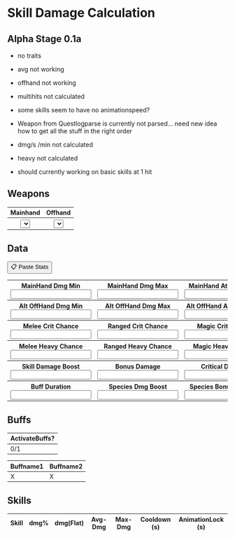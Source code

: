 

# Skill Damage Calculation

## Alpha Stage 0.1a

- no traits
- avg not working
- offhand not working
- multihits not calculated
- some skills seem to have no animationspeed?
- Weapon from Questlogparse is currently not parsed... need new idea how to get all the stuff in the right order
- dmg/s /min not calculated
- heavy not calculated

- should currently working on basic skills at 1 hit

<h2>Weapons</h2>
<table>
  <thead>
    <tr>
      <th>Mainhand</th>
      <th>Offhand</th>
    <tr>
  </thead>
  <tbody>
    <tr>
      <th><select name="weaponSelect" id="Mainhand"></select></th>
      <th><select name="weaponSelect" id="Offhand"></select></th>
    </tr>
  </tbody>
</table>

<h2>Data</h2>

<button id="openPasteWindow">📋 Paste Stats</button>

<div id="pasteOverlay" style="display: none;">
  <div id="pasteModal">
    <h3>Paste Your Stats from Questlog.gg</h3>
    <div class="pasteContent">
      <textarea id="statInput" placeholder="Paste stats here..."></textarea>
      <img src="./calculator/questlog1.png" alt="Questlog Screenshot" id="pasteImage">
    </div>
    <div>
      <button id="parseStats">Parse</button>
      <button id="parseClipboard">Clipboard</button>
      <button id="closePasteWindow">Cancel</button>
    </div>
  </div>
</div>

<table>
  <tbody>
    <tr>
      <th><label for="MH.M.Min">MainHand Dmg Min</label><input type="float" data-skill-id="MH.M.Min" id="MH.M.Min"></th>
      <th><label for="MH.M.Max">MainHand Dmg Max</label><input type="float" data-skill-id="MH.M.Max" id="MH.M.Max"></th>
      <th><label for="MH.Spd">MainHand Attack Speed</label><input type="float" data-skill-id="MH.Spd" id="MH.Spd"></th>
      <th><label for="MH.O.Min">OffHand Dmg Min</label><input type="float" data-skill-id="MH.O.Min" id="MH.O.Min"></th>
      <th><label for="MH.O.Max">OffHand Dmg Max</label><input type="float" data-skill-id="MH.O.Max" id="MH.O.Max"></th>
      <th><label for="MH.Off">OffHand Chance</label><input type="float" step="any" data-skill-id="MH.Off" id="MH.Off"></th>
    </tr>
    <tr>
      <th><label for="OH.M.Min">Alt OffHand Dmg Min</label><input type="float" data-skill-id="OH.M.Min" id="OH.M.Min"></th>
      <th><label for="OH.M.Max">Alt OffHand Dmg Max</label><input type="float" data-skill-id="OH.M.Max" id="OH.M.Max"></th>
      <th><label for="OH.Spd">Alt OffHand Attack Speed</label><input type="float" data-skill-id="OH.Spd" id="OH.Spd"></th>
      <th><label for="OH.O.Min">OffOffHand Dmg Min</label><input type="float" data-skill-id="OH.O.Min" id="OH.O.Min"></th>
      <th><label for="OH.O.Max">OffOffHand Dmg Max</label><input type="float" data-skill-id="OH.O.Max" id="OH.O.Max"></th>
      <th><label for="OH.Off">OffOffHand Chance</label><input type="float" step="any" data-skill-id="OH.Off" id="OH.Off"></th>
    </tr>
    <tr>
      <th><label for="critMelee">Melee Crit Chance</label><input type="float" data-skill-id="critMelee" id="critMelee"></th>
      <th><label for="critRanged">Ranged Crit Chance</label><input type="float" data-skill-id="critRanged" id="critRanged"></th>
      <th><label for="critMagic">Magic Crit Chance</label><input type="float" data-skill-id="critMagic" id="critMagic"></th>
    </tr>
    <tr>
      <th><label for="heavyMelee">Melee Heavy Chance</label><input type="float" data-skill-id="heavyMelee" id="heavyMelee"></th>
      <th><label for="heavyRanged">Ranged Heavy Chance</label><input type="float" data-skill-id="heavyRanged" id="heavyRanged"></th>
      <th><label for="heavyMagic">Magic Heavy Chance</label><input type="float" data-skill-id="heavyMagic" id="heavyMagic"></th>
    </tr>
    <tr>
      <th><label for="SDB">Skill Damage Boost</label><input type="float" data-skill-id="SDB" id="SDB"></th>
      <th><label for="BD">Bonus Damage</label><input type="float" data-skill-id="BD" id="BD"></th>
      <th><label for="CD">Critical Damage</label><input type="float" step="any" data-skill-id="CD" id="CD"></th>
      <th><label for="CDR">Cooldown Speed</label><input type="float" step="any" data-skill-id="CDR" id="CDR"></th>
    </tr>
    <tr>
      <th><label for="BuffDuration">Buff Duration</label><input type="float" step="any" data-skill-id="BuffDuration" id="BuffDuration"></th>
      <th><label for="speciesBoost">Species Dmg Boost</label><input type="float" data-skill-id="speciesBoost" id="speciesBoost"></th>
      <th><label for="speciesDamage">Species Bonus Damage</label><input type="float" data-skill-id="speciesDamage" id="speciesDamage"></th>
    </tr>
  </tbody>
</table>

## Buffs

| ActivateBuffs? |
| --- |
| 0/1 |

| Buffname1 | Buffname2 |
| --- | --- |
| X | X


<h2>Skills</h2>
<table>
  <thead>
    <tr>
      <th>Skill</th>
      <th>dmg%</th>
      <th>dmg(Flat)</th>
      <th>Avg-Dmg</th>
      <th>Max-Dmg</th>
      <th>Cooldown (s)</th>
      <th>AnimationLock (s)</th>
    </tr>
  </thead>
  <tbody id="table-skills-select"></tbody>
</table>